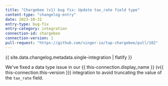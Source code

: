 ```yaml
---
title: "Chargebee (v1) bug fix: Update tax_rate field type"
content-type: "changelog-entry"
date: 2023-10-31
entry-type: bug-fix
entry-category: integration
connection-id: chargebee
connection-version: 1
pull-request: "https://github.com/singer-io/tap-chargebee/pull/102"
---
```

{{ site.data.changelog.metadata.single-integration | flatify }}

We've fixed a data type issue in our {{ this-connection.display_name }} (v{{ this-connection.this-version }}) integration to avoid truncating the value of the `tax_rate` field.